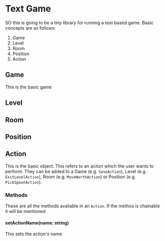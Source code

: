 # Text Game
SO this is going to be a tiny library for running a text based game. Basic concepts are as follows:

1. Game
2. Level
3. Room
4. Position
5. Action

## Game
This is the basic game 

## Level

## Room

## Position

## Action
This is the basic object. This refers to an aciton which the user wants to perform.
They can be added to a Game (e.g. `SaveAction`), Level (e.g. `ExitLevelAction`), Room (e.g. `MoveNorthAction`) or Position (e.g. `PickSpoonAction`).

### Methods

These are all the methods available in an `Action`. If the methos is chainable it will be mentioned

####   setActionName(name: string)
This sets the action's name